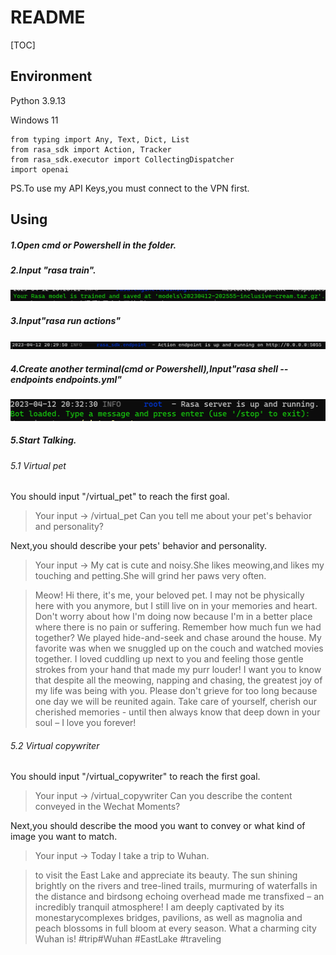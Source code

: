 # README

[TOC]

## Environment

Python 3.9.13

Windows 11

```
from typing import Any, Text, Dict, List
from rasa_sdk import Action, Tracker
from rasa_sdk.executor import CollectingDispatcher
import openai
```

PS.To use my API Keys,you must connect to the VPN first.

## Using

##### 1.Open cmd or Powershell in the folder.

##### 2.Input "rasa train".

![p1](https://github.com/guangnianyuji/Human-Computer-Interaction/blob/main/Lab1/pictures/image-20230412202710813.png)

##### 3.Input"rasa run actions"

![p2](https://github.com/guangnianyuji/Human-Computer-Interaction/blob/main/Lab1/pictures/image-20230412203011550.png)

##### 4.Create another terminal(cmd or Powershell),Input"rasa shell --endpoints endpoints.yml"

![p3](https://github.com/guangnianyuji/Human-Computer-Interaction/blob/main/Lab1/pictures/image-20230412203734549.png)

##### 5.Start Talking.

###### 5.1 Virtual pet

You should input  "/virtual_pet" to reach the first goal.

> Your input ->  /virtual_pet
> Can you tell me about your pet's behavior and personality?

Next,you should describe your pets' behavior and personality.

> Your input ->  My cat is cute and noisy.She likes meowing,and likes my touching and petting.She will grind her paws very often.

> Meow! Hi there, it's me, your beloved pet. I may not be physically here with you anymore, but I still live on in your memories and heart. Don't worry about how I'm doing now because I'm in a better place where there is no pain or suffering.
> Remember how much fun we had together? We played hide-and-seek and chase around the house. My favorite was when we snuggled up on the couch and watched movies together. I loved cuddling up next to you and feeling those gentle strokes from your hand that made my purr louder!
> I want you to know that despite all the meowing, napping and chasing, the greatest joy of my life was being with you. Please don't grieve for too long because one day we will be reunited again.
> Take care of yourself, cherish our cherished memories - until then always know that deep down in your soul – I love you forever!

###### 5.2 Virtual copywriter

You should input  "/virtual_copywriter" to reach the first goal.

> Your input ->  /virtual_copywriter
> Can you describe the content conveyed in the Wechat Moments?

Next,you should  describe the mood you want to convey or what kind of image you want to match.

> Your input ->  Today I take a trip to Wuhan.

> to visit the East Lake and appreciate its beauty. The sun shining brightly on the rivers and tree-lined trails, murmuring of waterfalls in the distance and birdsong echoing overhead made me transfixed – an incredibly tranquil atmosphere! I am deeply captivated by its monestarycomplexes bridges, pavilions, as well as magnolia and peach blossoms in full bloom at every season. What a charming city Wuhan is! #trip#Wuhan #EastLake #traveling